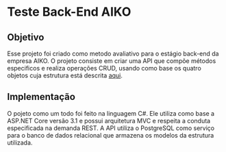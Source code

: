# Teste Back-End AIKO

## Objetivo

Esse projeto foi criado como metodo avaliativo para o estágio back-end da empresa AIKO. O projeto consiste em criar uma API que compõe métodos especificos e realiza operações CRUD, usando como base os quatro objetos cuja estrutura está descrita [aqui](../back-end.md).

## Implementação

O pojeto como um todo foi feito na linguagem C#. Ele utiliza como base a ASP.NET Core versão 3.1 e possui arquitetura MVC e respeita a conduta especificada na demanda REST. A API utiliza o PostgreSQL como serviço para o banco de dados relacional que armazena os modelos da estrutura utilizada.

